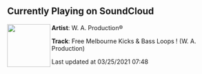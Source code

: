 ## Currently Playing on SoundCloud

[<img align="left" width="100" src="https://i1.sndcdn.com/artworks-000123509596-s1j6oo-t500x500.jpg">](https://soundcloud.com/w-a-production/free-melbourne-kicks-bass-loops-w-a-production)

**Artist**: W. A. Production® 

**Track**: Free Melbourne Kicks & Bass Loops ! (W. A. Production)

Last updated at 03/25/2021 07:48
